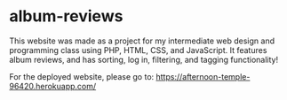 # album-reviews
This website was made as a project for my intermediate web design and programming class using PHP, HTML, CSS, and JavaScript. 
It features album reviews, and has sorting, log in, filtering, and tagging functionality!

For the deployed website, please go to: https://afternoon-temple-96420.herokuapp.com/
